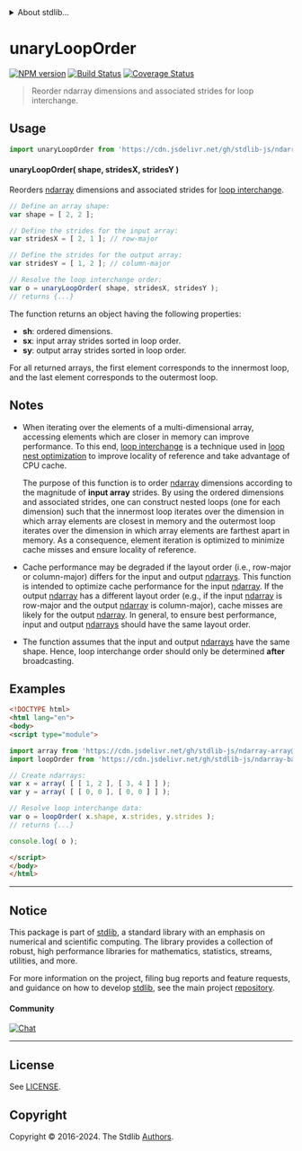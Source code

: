 <!--

@license Apache-2.0

Copyright (c) 2022 The Stdlib Authors.

Licensed under the Apache License, Version 2.0 (the "License");
you may not use this file except in compliance with the License.
You may obtain a copy of the License at

   http://www.apache.org/licenses/LICENSE-2.0

Unless required by applicable law or agreed to in writing, software
distributed under the License is distributed on an "AS IS" BASIS,
WITHOUT WARRANTIES OR CONDITIONS OF ANY KIND, either express or implied.
See the License for the specific language governing permissions and
limitations under the License.

-->


<details>
  <summary>
    About stdlib...
  </summary>
  <p>We believe in a future in which the web is a preferred environment for numerical computation. To help realize this future, we've built stdlib. stdlib is a standard library, with an emphasis on numerical and scientific computation, written in JavaScript (and C) for execution in browsers and in Node.js.</p>
  <p>The library is fully decomposable, being architected in such a way that you can swap out and mix and match APIs and functionality to cater to your exact preferences and use cases.</p>
  <p>When you use stdlib, you can be absolutely certain that you are using the most thorough, rigorous, well-written, studied, documented, tested, measured, and high-quality code out there.</p>
  <p>To join us in bringing numerical computing to the web, get started by checking us out on <a href="https://github.com/stdlib-js/stdlib">GitHub</a>, and please consider <a href="https://opencollective.com/stdlib">financially supporting stdlib</a>. We greatly appreciate your continued support!</p>
</details>

# unaryLoopOrder

[![NPM version][npm-image]][npm-url] [![Build Status][test-image]][test-url] [![Coverage Status][coverage-image]][coverage-url] <!-- [![dependencies][dependencies-image]][dependencies-url] -->

> Reorder ndarray dimensions and associated strides for loop interchange.

<!-- Section to include introductory text. Make sure to keep an empty line after the intro `section` element and another before the `/section` close. -->

<section class="intro">

</section>

<!-- /.intro -->

<!-- Package usage documentation. -->



<section class="usage">

## Usage

```javascript
import unaryLoopOrder from 'https://cdn.jsdelivr.net/gh/stdlib-js/ndarray-base-unary-loop-interchange-order@v0.2.0-esm/index.mjs';
```

#### unaryLoopOrder( shape, stridesX, stridesY )

Reorders [ndarray][@stdlib/ndarray/ctor] dimensions and associated strides for [loop interchange][loop-interchange].

```javascript
// Define an array shape:
var shape = [ 2, 2 ];

// Define the strides for the input array:
var stridesX = [ 2, 1 ]; // row-major

// Define the strides for the output array:
var stridesY = [ 1, 2 ]; // column-major

// Resolve the loop interchange order:
var o = unaryLoopOrder( shape, stridesX, stridesY );
// returns {...}
```

The function returns an object having the following properties:

-   **sh**: ordered dimensions.
-   **sx**: input array strides sorted in loop order.
-   **sy**: output array strides sorted in loop order.

For all returned arrays, the first element corresponds to the innermost loop, and the last element corresponds to the outermost loop.

</section>

<!-- /.usage -->

<!-- Package usage notes. Make sure to keep an empty line after the `section` element and another before the `/section` close. -->

<section class="notes">

## Notes

-   When iterating over the elements of a multi-dimensional array, accessing elements which are closer in memory can improve performance. To this end, [loop interchange][loop-interchange] is a technique used in [loop nest optimization][loop-nest-optimization] to improve locality of reference and take advantage of CPU cache.

    The purpose of this function is to order [ndarray][@stdlib/ndarray/ctor] dimensions according to the magnitude of **input array** strides. By using the ordered dimensions and associated strides, one can construct nested loops (one for each dimension) such that the innermost loop iterates over the dimension in which array elements are closest in memory and the outermost loop iterates over the dimension in which array elements are farthest apart in memory. As a consequence, element iteration is optimized to minimize cache misses and ensure locality of reference.

-   Cache performance may be degraded if the layout order (i.e., row-major or column-major) differs for the input and output [ndarrays][@stdlib/ndarray/ctor]. This function is intended to optimize cache performance for the input [ndarray][@stdlib/ndarray/ctor]. If the output [ndarray][@stdlib/ndarray/ctor] has a different layout order (e.g., if the input [ndarray][@stdlib/ndarray/ctor] is row-major and the output [ndarray][@stdlib/ndarray/ctor] is column-major), cache misses are likely for the output [ndarray][@stdlib/ndarray/ctor]. In general, to ensure best performance, input and output [ndarrays][@stdlib/ndarray/ctor] should have the same layout order.

-   The function assumes that the input and output [ndarrays][@stdlib/ndarray/ctor] have the same shape. Hence, loop interchange order should only be determined **after** broadcasting.

</section>

<!-- /.notes -->

<!-- Package usage examples. -->

<section class="examples">

## Examples

<!-- eslint no-undef: "error" -->

```html
<!DOCTYPE html>
<html lang="en">
<body>
<script type="module">

import array from 'https://cdn.jsdelivr.net/gh/stdlib-js/ndarray-array@esm/index.mjs';
import loopOrder from 'https://cdn.jsdelivr.net/gh/stdlib-js/ndarray-base-unary-loop-interchange-order@v0.2.0-esm/index.mjs';

// Create ndarrays:
var x = array( [ [ 1, 2 ], [ 3, 4 ] ] );
var y = array( [ [ 0, 0 ], [ 0, 0 ] ] );

// Resolve loop interchange data:
var o = loopOrder( x.shape, x.strides, y.strides );
// returns {...}

console.log( o );

</script>
</body>
</html>
```

</section>

<!-- /.examples -->

<!-- Section to include cited references. If references are included, add a horizontal rule *before* the section. Make sure to keep an empty line after the `section` element and another before the `/section` close. -->

<section class="references">

</section>

<!-- /.references -->

<!-- Section for related `stdlib` packages. Do not manually edit this section, as it is automatically populated. -->

<section class="related">

</section>

<!-- /.related -->

<!-- Section for all links. Make sure to keep an empty line after the `section` element and another before the `/section` close. -->


<section class="main-repo" >

* * *

## Notice

This package is part of [stdlib][stdlib], a standard library with an emphasis on numerical and scientific computing. The library provides a collection of robust, high performance libraries for mathematics, statistics, streams, utilities, and more.

For more information on the project, filing bug reports and feature requests, and guidance on how to develop [stdlib][stdlib], see the main project [repository][stdlib].

#### Community

[![Chat][chat-image]][chat-url]

---

## License

See [LICENSE][stdlib-license].


## Copyright

Copyright &copy; 2016-2024. The Stdlib [Authors][stdlib-authors].

</section>

<!-- /.stdlib -->

<!-- Section for all links. Make sure to keep an empty line after the `section` element and another before the `/section` close. -->

<section class="links">

[npm-image]: http://img.shields.io/npm/v/@stdlib/ndarray-base-unary-loop-interchange-order.svg
[npm-url]: https://npmjs.org/package/@stdlib/ndarray-base-unary-loop-interchange-order

[test-image]: https://github.com/stdlib-js/ndarray-base-unary-loop-interchange-order/actions/workflows/test.yml/badge.svg?branch=v0.2.0
[test-url]: https://github.com/stdlib-js/ndarray-base-unary-loop-interchange-order/actions/workflows/test.yml?query=branch:v0.2.0

[coverage-image]: https://img.shields.io/codecov/c/github/stdlib-js/ndarray-base-unary-loop-interchange-order/main.svg
[coverage-url]: https://codecov.io/github/stdlib-js/ndarray-base-unary-loop-interchange-order?branch=main

<!--

[dependencies-image]: https://img.shields.io/david/stdlib-js/ndarray-base-unary-loop-interchange-order.svg
[dependencies-url]: https://david-dm.org/stdlib-js/ndarray-base-unary-loop-interchange-order/main

-->

[chat-image]: https://img.shields.io/gitter/room/stdlib-js/stdlib.svg
[chat-url]: https://app.gitter.im/#/room/#stdlib-js_stdlib:gitter.im

[stdlib]: https://github.com/stdlib-js/stdlib

[stdlib-authors]: https://github.com/stdlib-js/stdlib/graphs/contributors

[umd]: https://github.com/umdjs/umd
[es-module]: https://developer.mozilla.org/en-US/docs/Web/JavaScript/Guide/Modules

[deno-url]: https://github.com/stdlib-js/ndarray-base-unary-loop-interchange-order/tree/deno
[deno-readme]: https://github.com/stdlib-js/ndarray-base-unary-loop-interchange-order/blob/deno/README.md
[umd-url]: https://github.com/stdlib-js/ndarray-base-unary-loop-interchange-order/tree/umd
[umd-readme]: https://github.com/stdlib-js/ndarray-base-unary-loop-interchange-order/blob/umd/README.md
[esm-url]: https://github.com/stdlib-js/ndarray-base-unary-loop-interchange-order/tree/esm
[esm-readme]: https://github.com/stdlib-js/ndarray-base-unary-loop-interchange-order/blob/esm/README.md
[branches-url]: https://github.com/stdlib-js/ndarray-base-unary-loop-interchange-order/blob/main/branches.md

[stdlib-license]: https://raw.githubusercontent.com/stdlib-js/ndarray-base-unary-loop-interchange-order/main/LICENSE

[loop-interchange]: https://en.wikipedia.org/wiki/Loop_interchange

[loop-nest-optimization]: https://en.wikipedia.org/wiki/Loop_nest_optimization

[@stdlib/ndarray/ctor]: https://github.com/stdlib-js/ndarray-ctor/tree/esm

</section>

<!-- /.links -->
